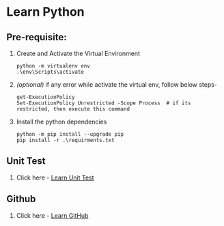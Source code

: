 # Learn Python

## Pre-requisite:
1. Create and Activate the Virtual Environment 
    ```shell
    python -m virtualenv env
    .\env\Scripts\activate
    ```
2. *(optional)* if any error while activate the virtual env, follow below steps-
    ```shell 
    get-ExecutionPolicy
    Set-ExecutionPolicy Unrestricted -Scope Process  # if its restricted, then execute this command
    ```
3. Install the python dependencies
    ```shell
    python -m pip install --upgrade pip 
    pip install -r .\requirments.txt
    ```

## Unit Test
1. Click here - [Learn Unit Test](learn_unittest/Learn_Unittest_README.md)

## Github
1. Click here - [Learn GitHub](github_README.md)